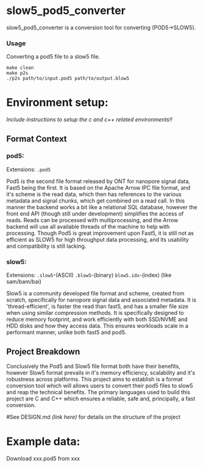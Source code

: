 # slow5_pod5_converter
slow5_pod5_converter is a conversion tool for converting (POD5->SLOW5). 

### Usage
Converting a pod5 file to a slow5 file. 
```
make clean 
make p2s
./p2s path/to/input.pod5 path/to/output.blow5
```

# Environment setup:

*Include instructions to setup the c and c++ related environments!!*

## Format Context 

### pod5:
Extensions: `.pod5`

Pod5 is the second file format released by ONT for nanopore signal data, Fast5 being the first. It is based on the Apache Arrow IPC file format, and it's scheme is the read data, which then has references to the various metadata and signal chunks, which get combined on a read call. In this manner the backend works a bit like a relational SQL database, however the front end API (though still under development) simplifies the access of reads. Reads can be processed with multiprocessing, and the Arrow backend will use all available threads of the machine to help with processing. Though Pod5 is great improvement upon Fast5, it is still not as efficient as SLOW5 for high throughput data processing, and its usability and compatibility is still lacking.


### slow5:
Extensions: `.slow5`-(ASCII) `.blow5`-(binary) `blow5.idx`-(index) (like sam/bam/bai)

Slow5 is a community developed file format and scheme, created from scratch, specifically for nanopore signal data and associated metadata. It is 'thread-efficient', is faster the read than fast5, and has a smaller file size when using similar compression methods. It is specifically designed to reduce memory footprint, and work efficiently with both SSD/NVME and HDD disks and how they access data. This ensures workloads scale in a performant manner, unlike both fast5 and pod5.

## Project Breakdown

Conclusively the Pod5 and Slow5 file format both have their benefits, however Slow5 format prevails in it's memory efficiency, scalability and it's robustness across platforms. This project aims to establish is a format conversion tool which will allows users to convert their pod5 files to slow5 and reap the technical benefits. The primary languages used to build this project are C and C++ which ensures a reliable, safe and, principally, a fast conversion. 

#See DESIGN.md *(link here)* for details on the structure of the project 

# Example data:

Download xxx.pod5 from xxx
